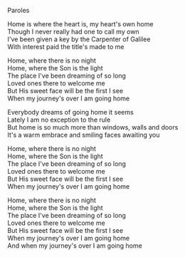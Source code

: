 Paroles

Home is where the heart is, my heart's own home  
Though I never really had one to call my own  
I've been given a key by the Carpenter of Galilee  
With interest paid the title's made to me

Home, where there is no night  
Home, where the Son is the light  
The place I've been dreaming of so long  
Loved ones there to welcome me  
But His sweet face will be the first I see  
When my journey's over I am going home

Everybody dreams of going home it seems  
Lately I am no exception to the rule  
But home is so much more than windows, walls and doors  
It's a warm embrace and smiling faces awaiting you

Home, where there is no night  
Home, where the Son is the light  
The place I've been dreaming of so long  
Loved ones there to welcome me  
But His sweet face will be the first I see  
When my journey's over I am going home

Home, where there is no night  
Home, where the Son is the light  
The place I've been dreaming of so long  
Loved ones there to welcome me  
But His sweet face will be the first I see  
When my journey's over I am going home  
And when my journey's over I am going home
